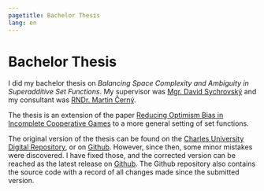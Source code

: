 ```yaml
---
pagetitle: Bachelor Thesis
lang: en
---
```


# Bachelor Thesis

I did my bachelor thesis on _Balancing Space Complexity and Ambiguity in Superadditive Set Functions_.
My supervisor was [Mgr. David Sychrovský](https://kam.mff.cuni.cz/~sychrovsky/) and my consultant was [RNDr. Martin Černý](https://kam.mff.cuni.cz/~cerny/).

The thesis is an extension of the paper [Reducing Optimism Bias in Incomplete Cooperative Games](https://scholar.google.com/citations?view_op=view_citation&hl=en&user=7AvTiqgAAAAJ&citation_for_view=7AvTiqgAAAAJ:u-x6o8ySG0sC) to a more general setting of set functions.

The original version of the thesis can be found on the [Charles University Digital Repository](http://hdl.handle.net/20.500.11956/193133), or on [Github](https://github.com/furadnik/bakalarka/releases/tag/official).
However, since then, some minor mistakes were discovered.
I have fixed those, and the corrected version can be reached as the latest release on [Github](https://github.com/furadnik/bakalarka/releases/tag/latest).
The Github repository also contains the source code with a record of all changes made since the submitted version.
